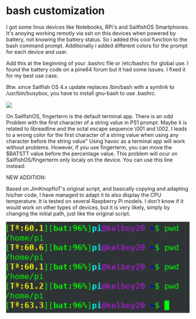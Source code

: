 # bash customization

I got some linux devices like Notebooks, RPi's and SailfishOS Smartphones.
It's anoying working remotly via ssh on this devices when powered by battery, not knowing the battery status.
So i added this cool function to the bash command prompt.
Additionally i added different colors for the prompt for each device and user. 

Add this at the beginning of your .bashrc file or /etc/bashrc for global use.
I found the battery code on a pine64 forum but it had some issues. I fixed it for my best use case.

Btw. since Sailfish OS 4.x update replaces /bin/bash with a symlink to /usr/bin/busybox, 
you have to install gnu-bash to use .bashrc.


<img src="img1.jpg" width="500" align="center"> 

On SailfishOS, fingerterm is the default terminal app. 
There is an odd Problem with the first character of a string value in PS1 prompt.
Maybe it is related to libreadline and the octal escape sequence \001 and \002.
I leads to a wrong color for the first character of a string value when using any character before the string value"
Using havoc as a terminal app will work without problems.
However, if you use fingerterm, you can move the $BATSTT value before the percentage value.
This problem will ocur on SailfishOS/fingerterm only localy on the device. You can use this line instead:

NEW ADDITION:

Based on JimKnopfIoT's original script, and basically copying and adapting his/her code, I have managed to adapt it to also display the CPU temperature. It is tested on several Raspberry Pi models. I don't know if it would work on other types of devices, but it is very likely, simply by changing the initial path, just like the original script.

<img src="img2.png" width="500" align="center"> 
